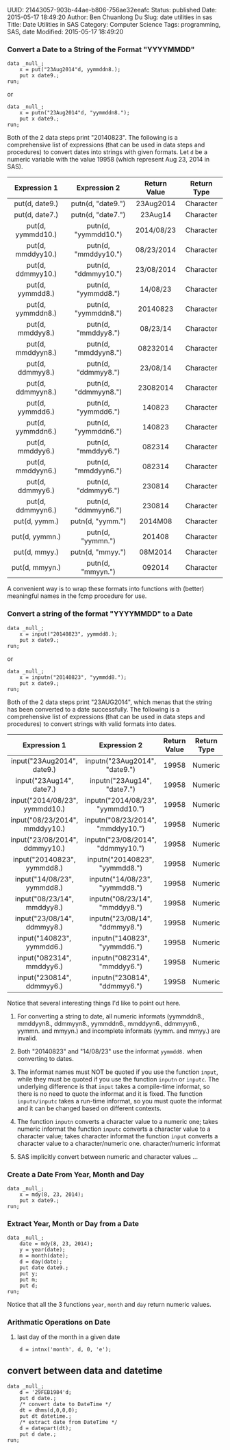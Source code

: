 UUID: 21443057-903b-44ae-b806-756ae32eeafc
Status: published
Date: 2015-05-17 18:49:20
Author: Ben Chuanlong Du
Slug: date utilities in sas
Title: Date Utilities in SAS
Category: Computer Science
Tags: programming, SAS, date
Modified: 2015-05-17 18:49:20

### Convert a Date to a String of the Format "YYYYMMDD"

    data _null_;
        x = put("23Aug2014"d, yymmddn8.);
        put x date9.;
    run;

or

    data _null_;
        x = putn("23Aug2014"d, "yymmddn8.");
        put x date9.;
    run;

Both of the 2 data steps print "20140823".
The following is a comprehensive list of expressions 
(that can be used in data steps and procedures)
to convert dates into strings with given formats. 
Let `d` be a numeric variable with the value 19958 
(which represent Aug 23, 2014 in SAS).

|Expression 1|Expression 2|Return Value|Return Type|
|:------------:|:------------:|:------------:|:-----------:|
|put(d, date9.)|putn(d, "date9.")|23Aug2014|Character|
|put(d, date7.)|putn(d, "date7.")|23Aug14|Character|
|put(d, yymmdd10.)|putn(d, "yymmdd10.")|2014/08/23|Character|
|put(d, mmddyy10.)|putn(d, "mmddyy10.")|08/23/2014|Character|
|put(d, ddmmyy10.)|putn(d, "ddmmyy10.")|23/08/2014|Character|
|put(d, yymmdd8.)|putn(d, "yymmdd8.")|14/08/23|Character|
|put(d, yymmddn8.)|putn(d, "yymmddn8.")|20140823|Character|
|put(d, mmddyy8.)|putn(d, "mmddyy8.")|08/23/14|Character|
|put(d, mmddyyn8.)|putn(d, "mmddyyn8.")|08232014|Character|
|put(d, ddmmyy8.)|putn(d, "ddmmyy8.")|23/08/14|Character|
|put(d, ddmmyyn8.)|putn(d, "ddmmyyn8.")|23082014|Character|
|put(d, yymmdd6.)|putn(d, "yymmdd6.")|140823|Character|
|put(d, yymmddn6.)|putn(d, "yymmddn6.")|140823|Character|
|put(d, mmddyy6.)|putn(d, "mmddyy6.")|082314|Character|
|put(d, mmddyyn6.)|putn(d, "mmddyyn6.")|082314|Character|
|put(d, ddmmyy6.)|putn(d, "ddmmyy6.")|230814|Character|
|put(d, ddmmyyn6.)|putn(d, "ddmmyyn6.")|230814|Character|
|put(d, yymm.)|putn(d, "yymm.")|2014M08|Character|
|put(d, yymmn.)|putn(d, "yymmn.")|201408|Character|
|put(d, mmyy.)|putn(d, "mmyy.")|08M2014|Character|
|put(d, mmyyn.)|putn(d, "mmyyn.")|092014|Character|

A convenient way is to wrap these formats 
into functions with (better) meaningful names in the fcmp procedure for use.

### Convert a string of the format "YYYYMMDD" to a Date

    data _null_;
        x = input("20140823", yymmdd8.);
        put x date9.;
    run;

or

    data _null_;
        x = inputn("20140823", "yymmdd8.");
        put x date9.;
    run;

Both of the 2 data steps print "23AUG2014",
which menas that the string has been converted to a date successfully.
The following is a comprehensive list of expressions
(that can be used in data steps and procedures)
to convert strings with valid formats into dates.

|Expression 1|Expression 2|Return Value|Return Type|
|:------------:|:------------:|:------------:|:-----------:|
|input("23Aug2014", date9.)|inputn("23Aug2014", "date9.")|19958|Numeric|
|input("23Aug14", date7.)|inputn("23Aug14", "date7.")|19958|Numeric|
|input("2014/08/23", yymmdd10.)|inputn("2014/08/23", "yymmdd10.")|19958|Numeric|
|input("08/23/2014", mmddyy10.)|inputn("08/23/2014", "mmddyy10.")|19958|Numeric|
|input("23/08/2014", ddmmyy10.)|inputn("23/08/2014", "ddmmyy10.")|19958|Numeric|
|input("20140823", yymmdd8.)|inputn("20140823", "yymmdd8.")|19958|Numeric|
|input("14/08/23", yymmdd8.)|inputn("14/08/23", "yymmdd8.")|19958|Numeric|
|input("08/23/14", mmddyy8.)|inputn("08/23/14", "mmddyy8.")|19958|Numeric|
|input("23/08/14", ddmmyy8.)|inputn("23/08/14", "ddmmyy8.")|19958|Numeric|
|input("140823", yymmdd6.)|inputn("140823", "yymmdd6.")|19958|Numeric|
|input("082314", mmddyy6.)|inputn("082314", "mmddyy6.")|19958|Numeric|
|input("230814", ddmmyy6.)|inputn("230814", "ddmmyy6.")|19958|Numeric|

Notice that several interesting things I'd like to point out here.

1. For converting a string to date, 
all numeric informats 
(yymmddn8., mmddyyn8., ddmmyyn8., yymmddn6., mmddyyn6., ddmmyyn6., yymmn. and mmyyn.)
and incomplete informats (yymm. and mmyy.) are invalid.

2. Both "20140823" and "14/08/23" use the informat `yymmdd8.`
when converting to dates.

3. The informat names must NOT be quoted if you use the function `input`,
while they must be quoted if you use the function `inputn` or `inputc`.
The underlying difference is that `input` takes a compile-time informat,
so there is no need to quote the informat and it is fixed.
The function `inputn/inputc` takes a run-time informat,
so you must quote the informat and it can be changed based on different contexts.

2. The function `inputn` converts a character value to a numeric one;
takes numeric informat
the function `inputc` converts a character value to a character value;
takes character informat
the function `input` converts a character value to a character/numeric one.
character/numeric informat

3. SAS implicitly convert between numeric and character values ...

### Create a Date From Year, Month and Day

    data _null_;
        x = mdy(8, 23, 2014);
        put x date9.;
    run;

### Extract Year, Month or Day from a Date

    data _null_;
        date = mdy(8, 23, 2014);
        y = year(date);
        m = month(date);
        d = day(date);
        put date date9.;
        put y;
        put m;
        put d;
    run;

Notice that all the 3 functions `year`, `month` and `day` return numeric values.

### Arithmatic Operations on Date

1. last day of the month in a given date
```SAS
    d = intnx('month', d, 0, 'e');
```

## convert between data and datetime
```SAS
data _null_;
    d = '29FEB1984'd;
    put d date.;
    /* convert date to DateTime */
    dt = dhms(d,0,0,0);
    put dt datetime.;
    /* extract date from DateTime */
    d = datepart(dt);
    put d date.;
run;
```
